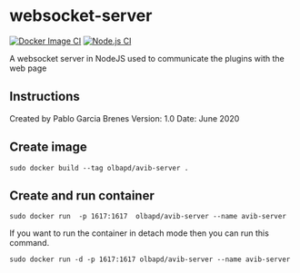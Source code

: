 # websocket-server
[![Docker Image CI](https://github.com/AVIB-TEC/websocket-server/actions/workflows/docker-image.yml/badge.svg)](https://github.com/AVIB-TEC/websocket-server/actions/workflows/docker-image.yml)
[![Node.js CI](https://github.com/AVIB-TEC/websocket-server/actions/workflows/node.js.yml/badge.svg)](https://github.com/AVIB-TEC/websocket-server/actions/workflows/node.js.yml)

A websocket server in NodeJS used to communicate the plugins with the web page

## Instructions
Created by Pablo Garcia Brenes
Version: 1.0
Date: June 2020

## Create image
`sudo docker build --tag olbapd/avib-server .`

## Create and run container
`sudo docker run  -p 1617:1617  olbapd/avib-server --name avib-server`

If you want to run the container in detach mode then you can run this command.

`sudo docker run -d -p 1617:1617 olbapd/avib-server --name avib-server`
